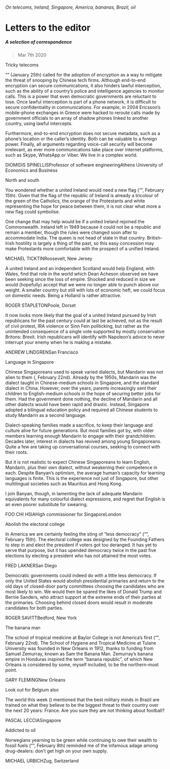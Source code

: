 ###### On telecoms, Ireland, Singapore, America, bananas, Brazil, oil
# Letters to the editor 
##### A selection of correspondence 
> Mar 7th 2020 

Tricky telecoms
“” (January 25th) called for the adoption of encryption as a way to mitigate the threat of snooping by Chinese tech firms. Although end-to-end encryption can secure communications, it also hinders lawful interception, such as the ability of a country’s police and intelligence agencies to monitor calls. This is a power that even democratic governments are reluctant to lose. Once lawful interception is part of a phone network, it is difficult to secure confidentiality in communications. For example, in 2004 Ericsson’s mobile-phone exchanges in Greece were hacked to reroute calls made by government officials to an array of shadow phones linked to another country, using lawful intercepts.

Furthermore, end-to-end encryption does not secure metadata, such as a phone’s location or the caller’s identity. Both can be valuable to a foreign power. Finally, all arguments regarding voice-call security will become irrelevant, as ever more communications take place over internet platforms, such as Skype, WhatsApp or Viber. We live in a complex world.
DIOMIDIS SPINELLISProfessor of software engineeringAthens University of Economics and Business

North and south
You wondered whether a united Ireland would need a new flag (“”, February 15th). Given that the flag of the republic of Ireland is already a tricolour of the green of the Catholics, the orange of the Protestants and white representing the hope for peace between them, it is not clear what more a new flag could symbolise.
One change that may help would be if a united Ireland rejoined the Commonwealth. Ireland left in 1949 because it could not be a republic and remain a member, though the rules were changed soon after to accommodate India. The queen is not head of state in that country. British-Irish hostility is largely a thing of the past, so this easy concession may make Protestants more comfortable with the prospect of a unified Ireland.
MICHAEL TICKTINRoosevelt, New Jersey
A united Ireland and an independent Scotland would help England, with Wales, find that role in the world which Dean Acheson observed we have been seeking since the loss of empire. Shocked and reduced in size we would (hopefully) accept that we were no longer able to punch above our weight. A smaller country but still with lots of economic heft, we could focus on domestic needs. Being a Holland is rather attractive.
ROGER STAPLETONPoole, Dorset
It now looks more likely that the goal of a united Ireland pursued by Irish republicans for the past century could at last be achieved, not as the result of civil protest, IRA violence or Sinn Fein politicking, but rather as the unintended consequence of a single vote supported by mostly conservative Britons: Brexit. Irish republicans will identify with Napoleon’s advice to never interrupt your enemy when he is making a mistake.
ANDREW LINDGRENSan Francisco
Language in Singapore
Chinese Singaporeans used to speak varied dialects, but Mandarin was not alien to them (, February 22nd). Already by the 1950s, Mandarin was the dialect taught in Chinese-medium schools in Singapore, and the standard dialect in China. However, over the years, parents increasingly sent their children to English-medium schools in the hope of securing better jobs for them. Had the government done nothing, the decline of Mandarin and all other dialects would have been rapid and drastic. Instead, Singapore adopted a bilingual education policy and required all Chinese students to study Mandarin as a second language.
Dialect-speaking families made a sacrifice, to keep their language and culture alive for future generations. But most families got by, with older members learning enough Mandarin to engage with their grandchildren. Decades later, interest in dialects has revived among young Singaporeans. Quite a few are taking up conversational courses, seeking to connect with their roots.
But it is not realistic to expect Chinese Singaporeans to learn English, Mandarin, plus their own dialect, without weakening their competence in each. Despite Banyan’s optimism, the average human’s capacity for learning languages is finite. This is the experience not just of Singapore, but other multilingual societies such as Mauritius and Hong Kong.
I join Banyan, though, in lamenting the lack of adequate Mandarin equivalents for many colourful dialect expressions, and regret that English is an even poorer substitute for swearing.
FOO CHI HSIAHigh commissioner for SingaporeLondon

Abolish the electoral college
In America we are certainly feeling the sting of “less democracy” (“”, February 15th). The electoral college was designed by the Founding Fathers to step in and elect the president if voters got too deranged. It has yet to serve that purpose, but it has upended democracy twice in the past five elections by electing a president who has not attained the most votes.
FRED LAKNERSan Diego
Democratic governments could indeed do with a little less democracy. If only the United States would abolish presidential primaries and return to the old days of closed-door party committees choosing the candidates who are most likely to win. We would then be spared the likes of Donald Trump and Bernie Sanders, who attract support at the extreme ends of their parties at the primaries. Choosing behind closed doors would result in moderate candidates for both parties.
ROGER SAVITTBedford, New York
The banana man
The school of tropical medicine at Baylor College is not America’s first (“”, February 22nd). The School of Hygiene and Tropical Medicine at Tulane University was founded in New Orleans in 1912, thanks to funding from Samuel Zemurray, known as Sam the Banana Man. Zemurray’s banana empire in Honduras inspired the term “banana republic”, of which New Orleans is considered by some, myself included, to be the northern-most point.
GARY FLEMINGNew Orleans
Look out for Belgium also
The world this week () mentioned that the best military minds in Brazil are trained on what they believe to be the biggest threat to their country over the next 20 years: France. Are you sure they are not thinking about football?
PASCAL LECCIASingapore

Addicted to oil
Norwegians yearning to be green while continuing to owe their wealth to fossil fuels (“”, February 8th) reminded me of the infamous adage among drug-dealers: don’t get high on your own supply.
MICHAEL URBICHZug, Switzerland
